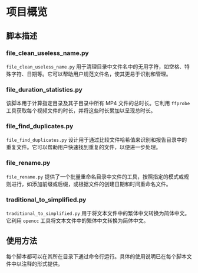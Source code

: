 # 项目概览

## 脚本描述

### file_clean_useless_name.py
`file_clean_useless_name.py` 用于清理目录中文件名中的无用字符，如空格、特殊字符、日期等。它可以帮助用户规范文件名，使其更易于识别和管理。

### file_duration_statistics.py
该脚本用于计算指定目录及其子目录中所有 MP4 文件的总时长。它利用 `ffprobe` 工具获取每个视频文件的时长，并将这些时长累加以呈现总时长。

### file_find_duplicates.py
`file_find_duplicates.py` 设计用于通过比较文件哈希值来识别和报告目录中的重复文件。它可以帮助用户快速找到重复的文件，以便进一步处理。

### file_rename.py
`file_rename.py` 提供了一个批量重命名目录中文件的工具，按照指定的模式或规则进行，如添加前缀或后缀，或根据文件的创建日期和时间重命名文件。

### traditional_to_simplified.py
`traditional_to_simplified.py` 用于将文本文件中的繁体中文转换为简体中文。它利用 `opencc` 工具将文本文件中的繁体中文转换为简体中文。

## 使用方法
每个脚本都可以在其所在目录下通过命令行运行。具体的使用说明已在每个脚本文件中以注释的形式提供。
